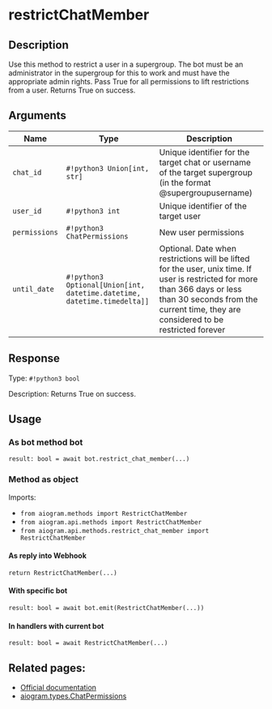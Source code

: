 # restrictChatMember

## Description

Use this method to restrict a user in a supergroup. The bot must be an administrator in the supergroup for this to work and must have the appropriate admin rights. Pass True for all permissions to lift restrictions from a user. Returns True on success.


## Arguments

| Name | Type | Description |
| - | - | - |
| `chat_id` | `#!python3 Union[int, str]` | Unique identifier for the target chat or username of the target supergroup (in the format @supergroupusername) |
| `user_id` | `#!python3 int` | Unique identifier of the target user |
| `permissions` | `#!python3 ChatPermissions` | New user permissions |
| `until_date` | `#!python3 Optional[Union[int, datetime.datetime, datetime.timedelta]]` | Optional. Date when restrictions will be lifted for the user, unix time. If user is restricted for more than 366 days or less than 30 seconds from the current time, they are considered to be restricted forever |



## Response

Type: `#!python3 bool`

Description: Returns True on success.


## Usage


### As bot method bot

```python3
result: bool = await bot.restrict_chat_member(...)
```

### Method as object

Imports:

- `from aiogram.methods import RestrictChatMember`
- `from aiogram.api.methods import RestrictChatMember`
- `from aiogram.api.methods.restrict_chat_member import RestrictChatMember`

#### As reply into Webhook
```python3
return RestrictChatMember(...)
```

#### With specific bot
```python3
result: bool = await bot.emit(RestrictChatMember(...))
```

#### In handlers with current bot
```python3
result: bool = await RestrictChatMember(...)
```


## Related pages:

- [Official documentation](https://core.telegram.org/bots/api#restrictchatmember)
- [aiogram.types.ChatPermissions](../types/chat_permissions.md)
